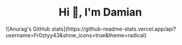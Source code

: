 

<h1 align="center">Hi 👋, I'm Damian</h1>
![Anurag's GitHub stats](https://github-readme-stats.vercel.app/api?username=Fr0ztyy43&show_icons=true&theme=radical)
